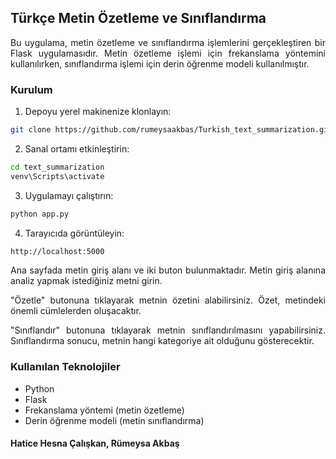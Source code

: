 ## Türkçe Metin Özetleme ve Sınıflandırma

<p align="justify">Bu uygulama, metin özetleme ve sınıflandırma işlemlerini gerçekleştiren bir Flask uygulamasıdır. Metin özetleme işlemi için frekanslama yöntemini kullanılırken, sınıflandırma işlemi için derin öğrenme modeli kullanılmıştır. </p>

### Kurulum
1. Depoyu yerel makinenize klonlayın:
```bash
git clone https://github.com/rumeysaakbas/Turkish_text_summarization.git
```

2. Sanal ortamı etkinleştirin:
```bash
cd text_summarization
venv\Scripts\activate
```

3. Uygulamayı çalıştırın:
```bash
python app.py
```

4. Tarayıcıda görüntüleyin:
```bash
http://localhost:5000
```

<p align="justify">Ana sayfada metin giriş alanı ve iki buton bulunmaktadır. Metin giriş alanına analiz yapmak istediğiniz metni girin.</p>

<p align="justify">"Özetle" butonuna tıklayarak metnin özetini alabilirsiniz. Özet, metindeki önemli cümlelerden oluşacaktır. </p>

<p align="justify">"Sınıflandır" butonuna tıklayarak metnin sınıflandırılmasını yapabilirsiniz. Sınıflandırma sonucu, metnin hangi kategoriye ait olduğunu gösterecektir.</p>

### Kullanılan Teknolojiler

- Python
- Flask
- Frekanslama yöntemi (metin özetleme)
- Derin öğrenme modeli (metin sınıflandırma)

#### Hatice Hesna Çalışkan, Rümeysa Akbaş



